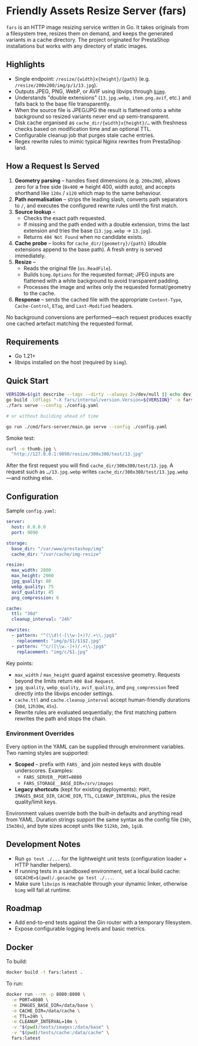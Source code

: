 # Friendly Assets Resize Server (fars)

`fars` is an HTTP image resizing service written in Go. It takes originals from a filesystem tree, resizes them on demand, and keeps the generated variants in a cache directory. The project originated for PrestaShop installations but works with any directory of static images.

## Highlights

- Single endpoint: `/resize/{width}x{height}/{path}` (e.g. `/resize/200x200/img/p/1/13.jpg`).
- Outputs JPEG, PNG, WebP, or AVIF using libvips through [`bimg`](https://github.com/h2non/bimg).
- Understands "double extensions" (`13.jpg.webp`, `item.png.avif`, etc.) and falls back to the base file transparently.
- When the source file is JPEG/JPG the result is flattened onto a white background so resized variants never end up semi-transparent.
- Disk cache organised as `cache_dir/{width}x{height}/…` with freshness checks based on modification time and an optional TTL.
- Configurable cleanup job that purges stale cache entries.
- Regex rewrite rules to mimic typical Nginx rewrites from PrestaShop land.

## How a Request Is Served

1. **Geometry parsing** – handles fixed dimensions (e.g. `200x200`), allows zero for a free side (`0x400` ⇒ height 400, width auto), and accepts shorthand like `120x` / `x120` which map to the same behaviour.
2. **Path normalisation** – strips the leading slash, converts path separators to `/`, and executes the configured rewrite rules until the first match.
3. **Source lookup** –
   - Checks the exact path requested.
   - If missing and the path ended with a double extension, trims the last extension and tries the base (`13.jpg.webp` → `13.jpg`).
   - Returns `404 Not Found` when no candidate exists.
4. **Cache probe** – looks for `cache_dir/{geometry}/{path}` (double extensions append to the base path). A fresh entry is served immediately.
5. **Resize** –
   - Reads the original file (`os.ReadFile`).
   - Builds `bimg.Options` for the requested format; JPEG inputs are flattened with a white background to avoid transparent padding.
   - Processes the image and writes only the requested format/geometry to the cache.
6. **Response** – sends the cached file with the appropriate `Content-Type`, `Cache-Control`, `ETag`, and `Last-Modified` headers.

No background conversions are performed—each request produces exactly one cached artefact matching the requested format.

## Requirements

- Go 1.21+
- libvips installed on the host (required by `bimg`).

## Quick Start

```bash
VERSION=$(git describe --tags --dirty --always 2>/dev/null || echo dev)
go build -ldflags "-X fars/internal/version.Version=${VERSION}" -o fars ./cmd/fars-server
./fars serve --config ./config.yaml

# or without building ahead of time

go run ./cmd/fars-server/main.go serve --config ./config.yaml
```

Smoke test:

```bash
curl -o thumb.jpg \
  "http://127.0.0.1:9090/resize/300x300/test/13.jpg"
```

After the first request you will find `cache_dir/300x300/test/13.jpg`. A request such as `…/13.jpg.webp` writes `cache_dir/300x300/test/13.jpg.webp`—and nothing else.

## Configuration

Sample `config.yaml`:

```yaml
server:
  host: 0.0.0.0
  port: 9090

storage:
  base_dir: "/var/www/prestashop/img"
  cache_dir: "/var/cache/img-resize"

resize:
  max_width: 2000
  max_height: 2000
  jpg_quality: 80
  webp_quality: 75
  avif_quality: 45
  png_compression: 6

cache:
  ttl: "30d"
  cleanup_interval: "24h"

rewrites:
  - pattern: "^(\\d)(-[\\w-]+)?/.+\\.jpg$"
    replacement: "img/p/$1/$1$2.jpg"
  - pattern: "^c/([\\w.-]+)/.+\\.jpg$"
    replacement: "img/c/$1.jpg"
```

Key points:

- `max_width` / `max_height` guard against excessive geometry. Requests beyond the limits return `400 Bad Request`.
- `jpg_quality`, `webp_quality`, `avif_quality`, and `png_compression` feed directly into the libvips encoder settings.
- `cache.ttl` and `cache.cleanup_interval` accept human-friendly durations (`30d`, `12h30m`, `45s`).
- Rewrite rules are evaluated sequentially; the first matching pattern rewrites the path and stops the chain.

### Environment Overrides

Every option in the YAML can be supplied through environment variables. Two naming styles are supported:

- **Scoped** – prefix with `FARS_` and join nested keys with double underscores. Examples:
  - `FARS_SERVER__PORT=8080`
  - `FARS_STORAGE__BASE_DIR=/srv/images`
- **Legacy shortcuts** (kept for existing deployments): `PORT`, `IMAGES_BASE_DIR`, `CACHE_DIR`, `TTL`, `CLEANUP_INTERVAL`, plus the resize quality/limit keys.

Environment values override both the built-in defaults and anything read from YAML. Duration strings support the same syntax as the config file (`36h`, `15m30s`), and byte sizes accept units like `512kb`, `2mb`, `1giB`.

## Development Notes

- Run `go test ./...` for the lightweight unit tests (configuration loader + HTTP handler helpers).
- If running tests in a sandboxed environment, set a local build cache: `GOCACHE=$(pwd)/.gocache go test ./...`.
- Make sure `libvips` is reachable through your dynamic linker, otherwise `bimg` will fail at runtime.

## Roadmap

- Add end-to-end tests against the Gin router with a temporary filesystem.
- Expose configurable logging levels and basic metrics.


## Docker

To build:
```bash
docker build -t fars:latest .
```

To run:
```bash
docker run --rm -p 8080:8080 \
  -e PORT=8080 \
  -e IMAGES_BASE_DIR=/data/base \
  -e CACHE_DIR=/data/cache \
  -e TTL=24h \
  -e CLEANUP_INTERVAL=10m \
  -v "$(pwd)/tests/images:/data/base" \
  -v "$(pwd)/tests/cache:/data/cache" \
  fars:latest
```
